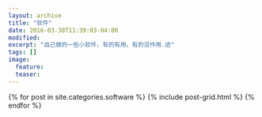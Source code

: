 ```yaml
---
layout: archive
title: "软件"
date: 2016-03-30T11:39:03-04:00
modified:
excerpt: "自己做的一些小软件，有的有用，有的没作用.迹"
tags: []
image:
  feature:
  teaser:
---
```


<div class="tiles">
{% for post in site.categories.software %}
  {% include post-grid.html %}
{% endfor %}
</div><!-- /.tiles -->
